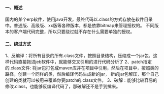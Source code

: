 #### 一、概述
国内的某个erp软件，使用java开发，最终代码以.class的方式存放在软件目录中。普通版、高级版、xx版等各种版本，都是依靠bitmap来管理授权的。
不同版本的客户端代码完整，所以只要绕过就不存在什么需要单独的授权。

#### 二、绕过方式
1、反编译：将所有目录的所有.class文件，按照目录结构，压缩成一个jar包，这样代码直接拖进jeb软件中，就能够交叉引用的进行代码分析了
2、patch指定的.class文件: 将jar包打包成maven库并在项目中引用，然后在项目中，按照类的路径，创建一个同样的类，然后编译代码生成新的jar，
新的jar包解压，那个自己创建的类就可以被用来覆盖你要patch的.class文件。
3、破解：能够比较容易的修改.class，也能够反编译代码了，那破解还不是手到擒来。
